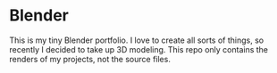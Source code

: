 # Blender

This is my tiny Blender portfolio. I love to create all sorts of things, so recently I decided to take up 3D modeling. This repo only contains the renders of my projects, not the source files.
